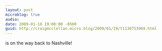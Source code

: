 ```yaml
---
layout: post
microblog: true
audio: 
date: 2009-01-18 19:00:00 -0500
guid: http://craigmcclellan.micro.blog/2009/01/19/t1130753969.html
---
```

is on the way back to Nashville!
